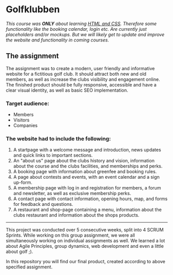 # Golfklubben

<i>This course was <b>ONLY</b> about learning <ins>HTML and CSS</ins>. Therefore some functionality like the booking calendar, login etc. Are currently just placeholders and/or mockups. But we will likely get to update and improve the website and functionality in coming courses.</i>

## The assignment

The assignment was to create a modern, user friendly and informative website for a fictitious golf club. It should attract both new and old members, as well as increase the clubs visibility and engagement online. The finished product should be fully responsive, accessible and have a clear visual identity, as well as basic SEO implementation. 

### Target audience:
<ul>
  <li>Members</li>
  <li>Visitors</li>
  <li>Companies</li>
</ul>

### The website had to include the following:

1. A startpage with a welcome message and introduction, news updates and quick links to important sections.
2. An "about us" page about the clubs history and vision, information about the course and the clubs facilities, and memberships and perks.
3. A booking page with information about greenfee and booking rules.
4. A page about contests and events, with an event calendar and a sign up-form.
5. A membership page with log in and registration for members, a forum and newsletter, as well as exclusive membership perks.
6. A contact page with contact information, opening hours, map, and forms for feedback and questions.
7. A restaurant and shop-page containing a menu, information about the clubs restaurant and information about the shops products.

<hr>

This project was conducted over 5 consecutive weeks, split into 4 SCRUM Sprints. While working on this group assignment, we were all simultaneously working on individual assignments as well. We learned a lot about Agile Principles, group dynamics, web development and even a little about golf ;).

In this repository you will find our final product, created according to above specified assignment. 
